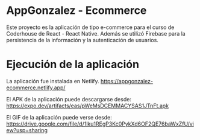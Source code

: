 # AppGonzalez - Ecommerce

Este proyecto es la aplicación de tipo e-commerce para el curso de Coderhouse de React - React Native.
Además se utilizó Firebase para la persistencia de la información y la autenticación de usuarios.

# Ejecución de la aplicación

La aplicación fue instalada en Netlify.
https://appgonzalez-ecommerce.netlify.app/

El APK de la aplicación puede descargarse desde:
https://expo.dev/artifacts/eas/pWeMsDCEMMACYSAS1JTnFt.apk

El GIF de la aplicación puede verse desde:
https://drive.google.com/file/d/1lku1REgP3Kc0PykXd6OF2QE76baWxZfU/view?usp=sharing

